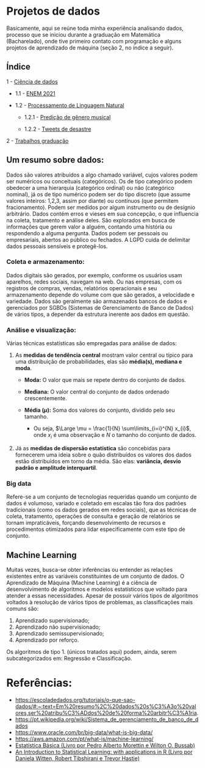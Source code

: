 # Projetos de dados
Basicamente, aqui se reúne toda minha experiência analisando dados, processo que se iniciou durante a graduação em Matemática (Bacharelado), onde tive primeiro contato com programação e alguns projetos de aprendizado de máquina (seção 2, no índice a seguir).
## Índice
1 - [Ciência de dados](https://github.com/GHM-ML/Projetos-de-dados/tree/main/Ci%C3%AAncia%20de%20dados)

   - 1.1 - [ENEM 2021](https://github.com/GHM-ML/Projetos-de-dados/tree/main/Ci%C3%AAncia%20de%20dados/ENEM2021)
 
   - 1.2 - [Processamento de Linguagem Natural](https://github.com/GHM-ML/Projetos-de-dados/tree/main/Ci%C3%AAncia%20de%20dados/Processamento%20de%20Linguagem%20Natural) 

      - 1.2.1 - [Predição de gênero musical](https://github.com/GHM-ML/Projetos-de-dados/tree/main/Ci%C3%AAncia%20de%20dados/Processamento%20de%20Linguagem%20Natural/Predi%C3%A7%C3%A3o%20de%20g%C3%AAnero%20musical)

      - 1.2.2 - [Tweets de desastre](https://github.com/GHM-ML/Projetos-de-dados/tree/main/Ci%C3%AAncia%20de%20dados/Processamento%20de%20Linguagem%20Natural/Tweets%20de%20desastre)
   
2 - [Trabalhos graduação](https://github.com/GHM-ML/Projetos-de-dados/tree/main/Trabalhos-graduacao)

## Um resumo sobre dados:
Dados são valores atribuídos a algo chamado variável, cujos valores podem ser numéricos ou conceituais (categóricos). Os de tipo categórico podem obedecer a uma hierarquia (categórico ordinal) ou não (categórico nominal), já os de tipo numérico podem ser do tipo discreto (que assume valores inteiros: 1,2,3, assim por diante) ou contínuos (que permitem fracionamento). Podem ser medidos por algum instrumento ou de desígnio arbitrário.
Dados contém erros e vieses em sua concepção, o que influencia na coleta, tratamento e análise deles.
São explorados em busca de informações que gerem valor a alguém, contando uma história ou respondendo a alguma pergunta.
Dados podem ser pessoais ou empresariais, abertos ao público ou fechados. A LGPD cuida de delimitar dados pessoais sensíveis e protegê-los.
### Coleta e armazenamento:
Dados digitais são gerados, por exemplo, conforme os usuários usam aparelhos, redes sociais, navegam na web. Ou nas empresas, com os registros de compras, vendas, relatórios operacionais e seu armazenamento depende do volume com que são gerados, a velocidade e variedade.
Dados são geralmente são armazenados bancos de dados e gerenciados por SGBDs (Sistemas de Gerenciamento de Banco de Dados) de vários tipos, a depender da estrutura inerente aos dados em questão.
### Análise e visualização:
Várias técnicas estatísticas são empregadas para análise de dados:
1. As **medidas de tendência central** mostram valor central ou típico para uma distribuição de probabilidades, elas são **média(s), mediana e moda**.
   - **Moda:** O valor que mais se repete dentro do conjunto de dados.
   - **Mediana:** O valor central do conjunto de dados ordenado crescentemente.
   - **Média ($\mu$):** Soma dos valores do conjunto, dividido pelo seu tamanho. 
 
      - Ou seja, $\Large \mu = \frac{1}{N} \sum\limits_{i=i}^{N} x_{i}$, onde $x_{i}$ é uma observação e $N$ o tamanho do conjunto de dados.
     
3. Já as **medidas de dispersão estatística** são concebidas para fornecerem uma ideia sobre o quão distribuídos os valores dos dados estão distribuídos em torno da média. São elas: **variância, desvio padrão e amplitude interquartil**.
### Big data
Refere-se a um conjunto de tecnologias requeridas quando um conjunto de dados é volumoso, variado e coletado em escalas tão fora dos padrões tradicionais (como os dados gerados em redes sociais), que as técnicas de coleta, tratamento, operações de consulta e geração de relatórios se tornam impraticáveis, forçando desenvolvimento de recursos e procedimentos otimizados para lidar especificamente com este tipo de conjunto.
## Machine Learning
Muitas vezes, busca-se obter inferências ou entender as relações existentes entre as variáveis constituintes de um conjunto de dados. O Aprendizado de Máquina (Machine Learning) é a ciência de desenvolvimento de algoritmos e modelos estatísticos que voltado para atender a essas necessidades. Apesar de possuir vários tipos de algoritmos voltados à resolução de vários tipos de problemas, as classificações mais comuns são:
1. Aprendizado supervisionado;
2. Aprendizado não supervisionado;
3. Aprendizado semissupervisionado;
4. Aprendizado por reforço.

Os algoritmos de tipo 1. (únicos tratados aqui) podem, ainda, serem subcategorizados em: Regressão e Classificação.

# Referências:
- https://escoladedados.org/tutoriais/o-que-sao-dados/#:~:text=Em%20resumo%2C%20dados%20s%C3%A3o%20valores,ser%20atribu%C3%ADdos%20de%20forma%20arbitr%C3%A1ria.
- https://pt.wikipedia.org/wiki/Sistema_de_gerenciamento_de_banco_de_dados
- https://www.oracle.com/br/big-data/what-is-big-data/
- https://aws.amazon.com/pt/what-is/machine-learning/
- [Estatística Básica (Livro por Pedro Alberto Morettin e Wilton O. Bussab)](https://g.co/kgs/tNHyFY)
- [An Introduction to Statistical Learning: with applications in R (Livro por Daniela Witten, Robert Tibshirani e Trevor Hastie)](https://g.co/kgs/5DGxto)

